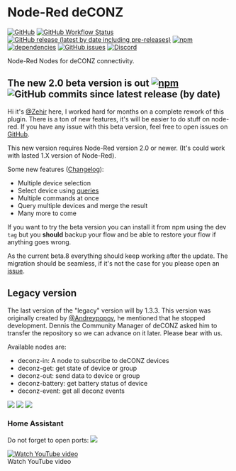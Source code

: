 # Node-Red deCONZ
[![GitHub](https://img.shields.io/github/license/deconz-community/node-red-contrib-deconz)](https://github.com/deconz-community/node-red-contrib-deconz/blob/main/LICENSE)
[![GitHub Workflow Status](https://img.shields.io/github/workflow/status/deconz-community/node-red-contrib-deconz/NPM%20Publish)](https://github.com/deconz-community/node-red-contrib-deconz/actions)
[![GitHub release (latest by date including pre-releases)](https://img.shields.io/github/v/release/deconz-community/node-red-contrib-deconz?include_prereleases&label=github&sort=semver)](https://github.com/deconz-community/node-red-contrib-deconz/releases)
[![npm](https://img.shields.io/npm/v/node-red-contrib-deconz)](https://www.npmjs.com/package/node-red-contrib-deconz)
[![dependencies](https://status.david-dm.org/gh/deconz-community/node-red-contrib-deconz.svg)](https://david-dm.org/deconz-community/node-red-contrib-deconz)
[![GitHub issues](https://img.shields.io/github/issues/deconz-community/node-red-contrib-deconz)](https://github.com/deconz-community/node-red-contrib-deconz/issues)
[![Discord](https://img.shields.io/badge/discord-online-success)](https://discord.gg/3XGEYY9)

Node-Red Nodes for deCONZ connectivity.

## The new 2.0 beta version is out [![npm](https://img.shields.io/npm/v/node-red-contrib-deconz/dev)](https://www.npmjs.com/package/node-red-contrib-deconz/dev) ![GitHub commits since latest release (by date)](https://img.shields.io/github/commits-since/deconz-community/node-red-contrib-deconz/v1.3.3/develop)

Hi it's [@Zehir](https://github.com/Zehir) here, I worked hard for months on a complete rework of this plugin. There is a ton of new features, it's will be easier to do stuff on node-red. If you have any issue with this beta version, feel free to open issues on [GitHub](https://github.com/deconz-community/node-red-contrib-deconz/issues).

This new version requires Node-Red version 2.0 or newer. (It's could work with lasted 1.X version of Node-Red).

Some new features ([Changelog](https://github.com/deconz-community/node-red-contrib-deconz/blob/develop/CHANGELOG.md)):
* Multiple device selection
* Select device using [queries](https://github.com/deconz-community/node-red-contrib-deconz/wiki/Device-queries)
* Multiple commands at once
* Query multiple devices and merge the result
* Many more to come

If you want to try the beta version you can install it from npm using the dev `tag` but you **should** backup your flow and be able to restore your flow if anything goes wrong.

As the current beta.8 everything should keep working after the update. The migration should be seamless, if it's not the case for you please open an [issue](https://github.com/deconz-community/node-red-contrib-deconz/issues).

## Legacy version

The last version of the "legacy" version will by 1.3.3. This version was originally created
by [@Andreypopov](https://github.com/andreypopov), he mentioned that he stopped development. Dennis the Community Manager of deCONZ asked him to transfer the repository so we can advance on it later. Please bear with us.

Available nodes are:

* deconz-in: A node to subscribe to deCONZ devices
* deconz-get: get state of device or group
* deconz-out: send data to device or group
* deconz-battery: get battery status of device
* deconz-event: get all deconz events

<img src="https://github.com/deconz-community/node-red-contrib-deconz/blob/master/readme/1.png?raw=true">
<img src="https://github.com/deconz-community/node-red-contrib-deconz/blob/master/readme/2.png?raw=true">
<img src="https://github.com/deconz-community/node-red-contrib-deconz/blob/master/readme/3.png?raw=true">

<h3>Home Assistant</h3>
Do not forget to open ports:
<img src="https://github.com/andreypopov/node-red-contrib-deconz/blob/master/readme/ha.png?raw=true">

[![Watch YouTube video](https://img.youtube.com/vi/i3TiZiuNofM/0.jpg)](https://www.youtube.com/watch?v=i3TiZiuNofM)
<br>Watch YouTube video


